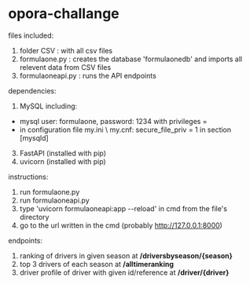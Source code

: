 # opora-challange

files included:
1. folder CSV       : with all csv files
2. formulaone.py    : creates the database 'formulaonedb' and imports all relevent data from CSV files
3. formulaoneapi.py : runs the API endpoints

dependencies:
1. MySQL including:
  + mysql user: formulaone, password: 1234 with privileges = 
  + in configuration file my.ini \ my.cnf: secure_file_priv = 1 in section [mysqld]
3. FastAPI (installed with pip)
4. uvicorn (installed with pip)

instructions:
1. run formulaone.py 
2. run formulaoneapi.py
3. type 'uvicorn formulaoneapi:app --reload' in cmd from the file's directory
4. go to the url written in the cmd (probably http://127.0.0.1:8000)

endpoints:
1. ranking of drivers in given season at **/driversbyseason/{season}**
2. top 3 drivers of each season at **/alltimeranking**
3. driver profile of driver with given id/reference at **/driver/{driver}**
